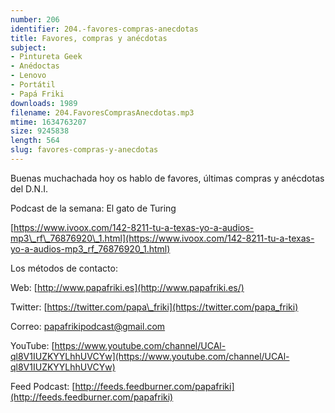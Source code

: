 ```yaml
---
number: 206
identifier: 204.-favores-compras-anecdotas
title: Favores, compras y anécdotas
subject:
- Pintureta Geek
- Anédoctas
- Lenovo
- Portátil
- Papá Friki
downloads: 1989
filename: 204.FavoresComprasAnecdotas.mp3
mtime: 1634763207
size: 9245838
length: 564
slug: favores-compras-y-anecdotas
---
```

Buenas muchachada hoy os hablo de favores, últimas compras y anécdotas del D.N.I.

Podcast de la semana: El gato de Turing

[https://www.ivoox.com/142-8211-tu-a-texas-yo-a-audios-mp3\_rf\_76876920\_1.html](https://www.ivoox.com/142-8211-tu-a-texas-yo-a-audios-mp3_rf_76876920_1.html)  

Los métodos de contacto:  

Web: [http://www.papafriki.es](http://www.papafriki.es/)  

Twitter: [https://twitter.com/papa\_friki](https://twitter.com/papa_friki)

Correo: [papafrikipodcast@gmail.com](https://archive.org/details/papafrikipodast@gmail.com)

YouTube: [https://www.youtube.com/channel/UCAl-ql8V1IUZKYYLhhUVCYw](https://www.youtube.com/channel/UCAl-ql8V1IUZKYYLhhUVCYw)  

Feed Podcast: [http://feeds.feedburner.com/papafriki](http://feeds.feedburner.com/papafriki)